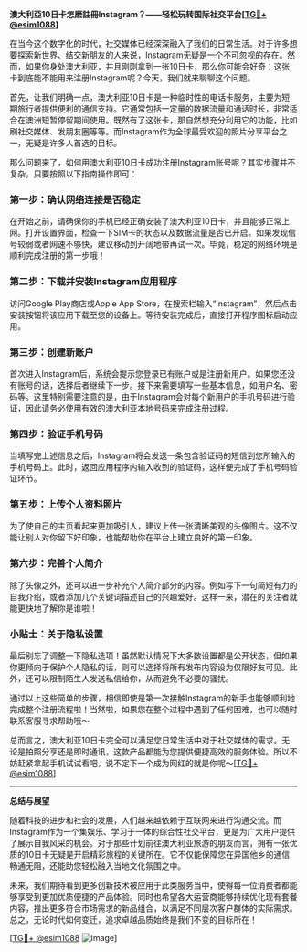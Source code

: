 **澳大利亞10日卡怎麽註冊Instagram？——轻松玩转国际社交平台[[TG💪+ @esim1088](https://t.me/s/esim1088)]**

在当今这个数字化的时代，社交媒体已经深深融入了我们的日常生活。对于许多想要探索新世界、结交新朋友的人来说，Instagram无疑是一个不可忽视的存在。然而，如果你身处澳大利亚，并且刚刚拿到一张10日卡，那么你可能会好奇：这张卡到底能不能用来注册Instagram呢？今天，我们就来聊聊这个问题。

首先，让我们明确一点，澳大利亚10日卡是一种临时性的电话卡服务，主要为短期旅行者提供便利的通信支持。它通常包括一定量的数据流量和通话时长，非常适合在澳洲短暂停留期间使用。既然有了这张卡，那自然想充分利用它的功能，比如刷社交媒体、发朋友圈等等。而Instagram作为全球最受欢迎的照片分享平台之一，无疑是许多人首选的目标。

那么问题来了，如何用澳大利亚10日卡成功注册Instagram账号呢？其实步骤并不复杂，只要按照以下指南操作即可：

### 第一步：确认网络连接是否稳定

在开始之前，请确保你的手机已经正确安装了澳大利亚10日卡，并且能够正常上网。打开设置界面，检查一下SIM卡的状态以及数据流量是否已开启。如果发现信号较弱或者网速不够快，建议移动到开阔地带再试一次。毕竟，稳定的网络环境是顺利完成注册的第一步哦！

### 第二步：下载并安装Instagram应用程序

访问Google Play商店或Apple App Store，在搜索栏输入“Instagram”，然后点击安装按钮将该应用下载至您的设备上。等待安装完成后，直接打开程序图标启动应用。

### 第三步：创建新账户

首次进入Instagram后，系统会提示您登录已有账户或是注册新用户。如果您还没有账号的话，选择后者继续下一步。接下来需要填写一些基本信息，如用户名、密码等。这里特别需要注意的是，由于Instagram会对每个新用户的手机号码进行验证，因此请务必使用有效的澳大利亚本地号码来完成注册过程。

### 第四步：验证手机号码

当填写完上述信息之后，Instagram将会发送一条包含验证码的短信到您所输入的手机号码上。此时，返回应用程序内输入收到的验证码，这样便完成了手机号码验证环节。

### 第五步：上传个人资料照片

为了使自己的主页看起来更加吸引人，建议上传一张清晰美观的头像图片。这不仅能让别人对你留下好印象，也能帮助你在平台上建立良好的第一印象。

### 第六步：完善个人简介

除了头像之外，还可以进一步补充个人简介部分的内容。例如写下一句简短有力的自我介绍，或者添加几个关键词描述自己的兴趣爱好。这样一来，潜在的关注者就能更快地了解你是谁啦！

### 小贴士：关于隐私设置

最后别忘了调整一下隐私选项！虽然默认情况下大多数设置都是公开状态，但如果你更倾向于保护个人隐私的话，则可以选择将所有发布内容设为仅限好友可见。此外，还可以限制陌生人发送私信给你，从而避免不必要的骚扰。

通过以上这些简单的步骤，相信即使是第一次接触Instagram的新手也能够顺利地完成整个注册流程啦！当然啦，如果您在整个过程中遇到了任何困难，也可以随时联系客服寻求帮助哦～

总而言之，澳大利亚10日卡完全可以满足您日常生活中对于社交媒体的需求。无论是拍照分享还是即时通讯，这款产品都能为您提供便捷高效的服务体验。所以不妨赶紧拿起手机试试看吧，说不定下一个成为网红的就是你呢～[[TG💪+ @esim1088](https://t.me/s/esim1088)]

---

**总结与展望**

随着科技的进步和社会的发展，人们越来越依赖于互联网来进行沟通交流。而Instagram作为一个集娱乐、学习于一体的综合性社交平台，更是为广大用户提供了展示自我风采的机会。对于那些计划前往澳大利亚旅游的朋友而言，拥有一张优质的10日卡无疑是开启精彩旅程的关键所在。它不仅能保障您在异国他乡的通信畅通无阻，还能助您轻松融入当地文化氛围之中。

未来，我们期待看到更多创新技术被应用于此类服务当中，使得每一位消费者都能够享受到更加优质便捷的产品体验。同时也希望各大运营商能够持续优化现有套餐内容，推出更多符合市场需求的新品组合，以满足不同层次客户群体的实际需求。总之，无论时代如何变迁，追求卓越品质始终是我们不变的目标所在！

[[TG💪+ @esim1088](https://t.me/s/esim1088) ![Image](https://i.postimg.cc/4NQfJmqS/Snipaste-2025-05-13-00-14-12.png)]